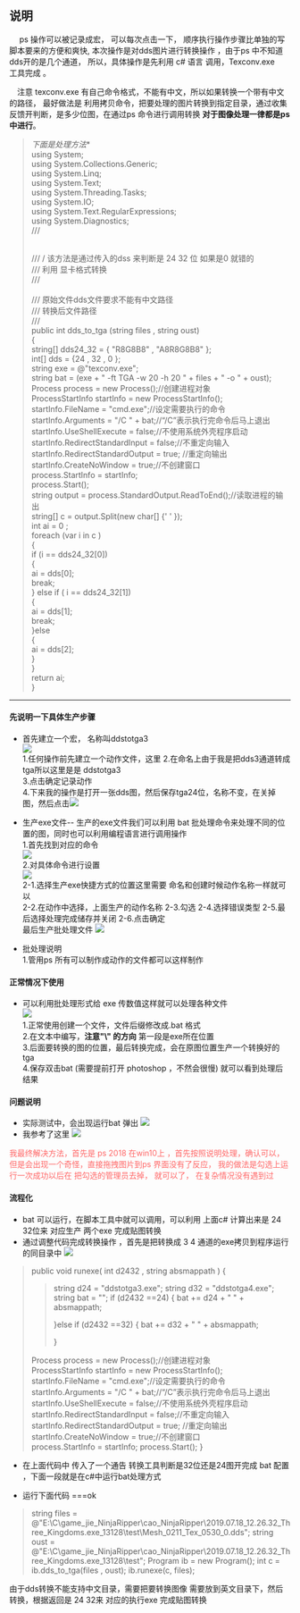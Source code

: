 ## 说明 
&emsp; ps 操作可以被记录成宏， 可以每次点击一下， 顺序执行操作步骤比单独的写脚本要来的方便和爽快,
本次操作是对dds图片进行转换操作 ，由于ps 中不知道 dds开的是几个通道， 所以，具体操作是先利用 c# 语言 调用，Texconv.exe  
工具完成 。 


&emsp;注意 texconv.exe 有自己命令格式，不能有中文，所以如果转换一个带有中文的路径， 最好做法是 利用拷贝命令，把要处理的图片转换到指定目录，通过收集反馈开判断，是多少位图，在通过ps 命令进行调用转换 **对于图像处理一律都是ps中进行**。    
>*下面是处理方法**    
>   using System;    
>   using System.Collections.Generic;    
>   using System.Linq;    
>   using System.Text;    
>   using System.Threading.Tasks;    
>   using System.IO;    
>   using System.Text.RegularExpressions;    
>   using System.Diagnostics;    
>       /// <summary>    
>       /// / 该方法是通过传入的dss 来判断是 24 32 位 如果是0 就错的      
>       /// 利用 显卡格式转换     
>       /// </summary>    
>       /// <param name="files">原始文件dds文件要求不能有中文路径</param>    
>       /// <param name="oust">转换后文件路径 </param>    
>       /// <returns></returns>    
>       public  int  dds_to_tga  (string files , string oust)    
>       {    
>           string[] dds24_32 = { "R8G8B8" , "A8R8G8B8"  };     
>           int[] dds = {24 , 32 , 0  };     
>           string exe = @"texconv.exe";    
>           string bat = (exe + " -ft TGA  -w 20 -h 20  " +  files + "  -o  " + oust);    
>           Process process = new Process();//创建进程对象      
>           ProcessStartInfo startInfo = new ProcessStartInfo();    
>           startInfo.FileName = "cmd.exe";//设定需要执行的命令      
>           startInfo.Arguments = "/C " + bat;//“/C”表示执行完命令后马上退出      
>           startInfo.UseShellExecute = false;//不使用系统外壳程序启动     
>           startInfo.RedirectStandardInput = false;//不重定向输入      
>           startInfo.RedirectStandardOutput = true; //重定向输出      
>           startInfo.CreateNoWindow = true;//不创建窗口      
>           process.StartInfo = startInfo;    
>           process.Start();    
>          string  output = process.StandardOutput.ReadToEnd();//读取进程的输出     
>           string[] c = output.Split(new char[] {' ' });    
>           int ai =  0 ;     
>          foreach  (var i in c )    
>           {    
>               if (i == dds24_32[0])    
>               {    
>                   ai =  dds[0];    
>                   break;     
>               } else if  ( i == dds24_32[1])    
>               {    
>                   ai =  dds[1];    
>                   break;     
>               }else    
>               {    
>                   ai =  dds[2];     
>               }    
>           }    
>           return ai;     
>      }     



 
****
#### 先说明一下具体生产步骤   
 + 首先建立一个宏， 名称叫ddstotga3  
 ![](im/p1.png)    
 1.任何操作前先建立一个动作文件，这里 
 2.在命名上由于我是把dds3通道转成tga所以这里是是 ddstotga3  
 3.点击确定记录动作  
 4.下来我的操作是打开一张dds图，然后保存tga24位，名称不变，在关掉图，然后点击![](im/p2.png) 

+ 生产exe文件-- 生产的exe文件我们可以利用 bat 批处理命令来处理不同的位置的图，同时也可以利用编程语言进行调用操作       
1.首先找到对应的命令    
![](im/p3.png)   
2.对具体命令进行设置  
![](im/p4.png)     
2-1.选择生产exe快捷方式的位置这里需要 命名和创建时候动作名称一样就可以   
2-2.在动作中选择，上面生产的动作名称 
2-3.勾选
2-4.选择错误类型
2-5.最后选择处理完成储存并关闭
2-6.点击确定  
最后生产批处理文件 ![](im/p5.png)     

+ 批处理说明  
1.管用ps 所有可以制作成动作的文件都可以这样制作     


#### 正常情况下使用 
+ 可以利用批处理形式给 exe 传数值这样就可以处理各种文件    
![](im/p6.png)    
1.正常使用创建一个文件，文件后缀修改成.bat 格式    
2.在文本中编写，**注意"\\" 的方向** 第一段是exe所在位置    
3.后面要转换的图的位置，最后转换完成，会在原图位置生产一个转换好的tga    
4.保存双击bat (需要提前打开 photoshop ，不然会很慢) 就可以看到处理后结果   


#### 问题说明   
+ 实际测试中，会出现运行bat  弹出 ![](im/p7.png)   
+ 我参考了这里
![](im/p8.png)    

<font color = #ff6666> 我最终解决方法，首先是 ps 2018 在win10上 ，首先按照说明处理，确认可以， 但是会出现一个奇怪，直接拖拽图片到ps 界面没有了反应， 我的做法是勾选上运行一次成功以后在 把勾选的管理员去掉， 就可以了，
在复杂情况没有遇到过 </font >   


#### 流程化 
+ bat 可以运行，在脚本工具中就可以调用，可以利用 上面c# 计算出来是 24 32位来 对应生产 两个exe 完成贴图转换    
+ 通过调整代码完成转换操作 ，首先是把转换成 3 4 通道的exe拷贝到程序运行的同目录中
![](im/p9.png)    

>    public  void  runexe( int d2432 , string absmappath   )
>{
>    >string d24 = "ddstotga3.exe";
>    >string d32 = "ddstotga4.exe";
>    >string bat = "";
>    >if (d2432 ==24)
>    >{
>    >    bat += d24 + "  " + absmappath; 
>>
>    >}else if (d2432 ==32)
>    >{
>    >    bat += d32 + "  " + absmappath; 
>>
>    >}
>        
>    Process process = new Process();//创建进程对象  
>    ProcessStartInfo startInfo = new ProcessStartInfo();
>    startInfo.FileName = "cmd.exe";//设定需要执行的命令  
>    startInfo.Arguments = "/C " + bat;//“/C”表示执行完命令后马上退出  
>    startInfo.UseShellExecute = false;//不使用系统外壳程序启动 
>    startInfo.RedirectStandardInput = false;//不重定向输入  
>    startInfo.RedirectStandardOutput = true; //重定向输出  
>    startInfo.CreateNoWindow = true;//不创建窗口  
>    process.StartInfo = startInfo;
>    process.Start();
>}

+ 在上面代码中 传入了一个通告 转换工具判断是32位还是24图开完成 bat 配置 ，下面一段就是在c#中运行bat处理方式  
 
+ 运行下面代码  ===ok 
>string files =  @"E:\C\game_jie\_NinjaRipper\cao\_NinjaRipper\2019.07.18_12.26.32_Three_Kingdoms.exe_13128\test\Mesh_0211_Tex_0530_0.dds";
>string oust = @"E:\C\game_jie\_NinjaRipper\cao\_NinjaRipper\2019.07.18_12.26.32_Three_Kingdoms.exe_13128\test";
>Program ib = new Program();
>int c  = ib.dds_to_tga(files , oust);
>ib.runexe(c, files); 

由于dds转换不能支持中文目录，需要把要转换图像 需要放到英文目录下，然后转换，根据返回是 24 32来 对应的执行exe 完成贴图转换      





